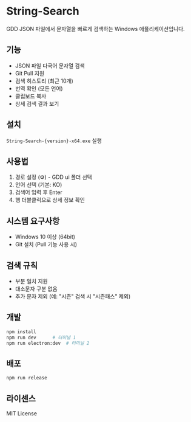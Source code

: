 # String-Search

GDD JSON 파일에서 문자열을 빠르게 검색하는 Windows 애플리케이션입니다.

## 기능
- JSON 파일 다국어 문자열 검색
- Git Pull 지원
- 검색 히스토리 (최근 10개)
- 번역 확인 (모든 언어)
- 클립보드 복사
- 상세 검색 결과 보기

## 설치
`String-Search-{version}-x64.exe` 실행

## 사용법
1. 경로 설정 (⚙️) - GDD ui 폴더 선택
2. 언어 선택 (기본: KO)
3. 검색어 입력 후 Enter
4. 행 더블클릭으로 상세 정보 확인

## 시스템 요구사항
- Windows 10 이상 (64bit)
- Git 설치 (Pull 기능 사용 시)

## 검색 규칙
- 부분 일치 지원
- 대소문자 구분 없음
- 추가 문자 제외 (예: "시즌" 검색 시 "시즌패스" 제외)

## 개발
```bash
npm install
npm run dev      # 터미널 1
npm run electron:dev  # 터미널 2
```

## 배포
```bash
npm run release
```

## 라이센스
MIT License

